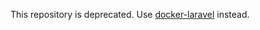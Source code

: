 This repository is deprecated. Use [docker-laravel](https://github.com/mtmacdonald/docker-laravel) instead.
